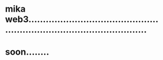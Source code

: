 # mika web3..............................................................................................
# soon........
